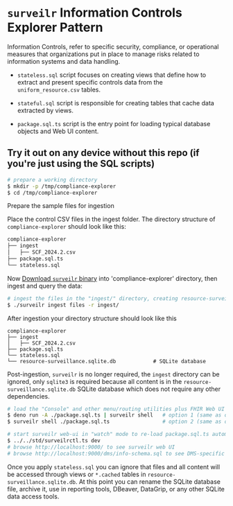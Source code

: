 # `surveilr` Information Controls Explorer Pattern

Information Controls, refer to specific security, compliance, or operational
measures that organizations put in place to manage risks related to information
systems and data handling.

- `stateless.sql` script focuses on creating views that define how to extract
  and present specific controls data from the `uniform_resource.csv` tables.

- `stateful.sql` script is responsible for creating tables that
    cache data extracted by views.

- `package.sql.ts` script is the entry point for loading typical database
  objects and Web UI content.

  
## Try it out on any device without this repo (if you're just using the SQL scripts)

```bash
# prepare a working directory
$ mkdir -p /tmp/compliance-explorer
$ cd /tmp/compliance-explorer
```

Prepare the sample files for ingestion

Place the control CSV files in the ingest folder. The directory structure of `compliance-explorer` should look like this:

```bash
compliance-explorer
├── ingest
│   ├── SCF_2024.2.csv
├── package.sql.ts
└── stateless.sql
```

Now
[Download `surveilr` binary](https://docs.opsfolio.com/surveilr/how-to/installation-guide/)
into 'compliance-explorer' directory, then ingest and query the data:

```bash
# ingest the files in the "ingest/" directory, creating resource-surveillance.sqlite.db
$ ./surveilr ingest files -r ingest/
```

After ingestion your directory structure should look like this

```
compliance-explorer
├── ingest
│   ├── SCF_2024.2.csv
├── package.sql.ts
└── stateless.sql
└── resource-surveillance.sqlite.db            # SQLite database
```

Post-ingestion, `surveilr` is no longer required, the `ingest` directory can be
ignored, only `sqlite3` is required because all content is in the
`resource-surveillance.sqlite.db` SQLite database which does not require any
other dependencies.

```bash
# load the "Console" and other menu/routing utilities plus FHIR Web UI (both are same, just run one)
$ deno run -A ./package.sql.ts | surveilr shell   # option 1 (same as option 2)
$ surveilr shell ./package.sql.ts                 # option 2 (same as option 1)

# start surveilr web-ui in "watch" mode to re-load package.sql.ts automatically
$ ../../std/surveilrctl.ts dev
# browse http://localhost:9000/ to see surveilr web UI
# browse http://localhost:9000/dms/info-schema.sql to see DMS-specific schema
```

Once you apply `stateless.sql` you can ignore that files and all content will be
accessed through views or `*.cached` tables in
`resource-surveillance.sqlite.db`. At this point you can rename the SQLite
database file, archive it, use in reporting tools, DBeaver, DataGrip, or any
other SQLite data access tools.
